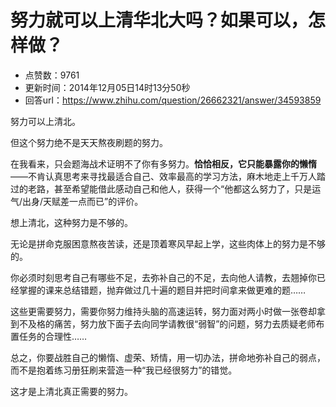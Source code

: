 # 努力就可以上清华北大吗？如果可以，怎样做？
- 点赞数：9761
- 更新时间：2014年12月05日14时13分50秒
- 回答url：https://www.zhihu.com/question/26662321/answer/34593859
<body>
 <p data-pid="IHf5_con">努力可以上清北。</p>
 <p data-pid="mrskGZvG">但这个努力绝不是天天熬夜刷题的努力。</p>
 <p data-pid="2usbFbiV">在我看来，只会题海战术证明不了你有多努力。<b>恰恰相反，它只能暴露你的懒惰</b>——不肯认真思考来寻找最适合自己、效率最高的学习方法，麻木地走上千万人踏过的老路，甚至希望能借此感动自己和他人，获得一个“他都这么努力了，只是运气/出身/天赋差一点而已”的评价。</p>
 <p data-pid="LJ5rU_1o">想上清北，这种努力是不够的。</p>
 <p data-pid="uEkgjXYz">无论是拼命克服困意熬夜苦读，还是顶着寒风早起上学，这些肉体上的努力是不够的。</p>
 <p data-pid="VVH6Zp8L">你必须时刻思考自己有哪些不足，去弥补自己的不足，去向他人请教，去翘掉你已经掌握的课来总结错题，抛弃做过几十遍的题目并把时间拿来做更难的题……</p>
 <p data-pid="47HDE0Tq">这些更需要努力，需要你努力维持头脑的高速运转，努力面对两小时做一张卷却拿到不及格的痛苦，努力放下面子去向同学请教很“弱智”的问题，努力去质疑老师布置任务的合理性……</p>
 <p data-pid="SsyJO_jN">总之，你要战胜自己的懒惰、虚荣、矫情，用一切办法，拼命地弥补自己的弱点，而不是抱着练习册狂刷来营造一种“我已经很努力”的错觉。</p>
 <p data-pid="bU6bJezO">这才是上清北真正需要的努力。</p>
</body>